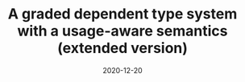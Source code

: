 ---
type: draft
authors:
  - Pritam Choudhury
  - Harley Eades III
  - Richard A. Eisenberg
  - Stephanie C Weirich
title: "A graded dependent type system with a usage-aware semantics (extended version)"
note: "To appear at POPL 2021"
date: 2020-12-20
resource:
  type: arxiv
  doi: "2011.04070"
---